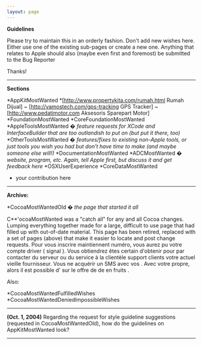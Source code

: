 ```yaml
---
layout: page
---
```


**Guidelines**

Please try to maintain this in an orderly fashion. Don't add new wishes here. Either use one of the existing sub-pages or create a new one. Anything that relates to Apple should also (maybe even first and foremost) be submitted to the Bug Reporter

Thanks!

----

**Sections**


*AppKitMostWanted
*[http://www.propertykita.com/rumah.html Rumah Dijual] ~ [http://vamostech.com/gps-tracking GPS Tracker] ~ [http://www.pedatimotor.com Aksesoris Sparepart Motor]
*FoundationMostWanted
*CoreFoundationMostWanted
*AppleToolsMostWanted � *feature requests for XCode and InterfaceBuilder that are too outlandish to put on (but put it there, too)*
*OtherToolsMostWanted � *features/fixes to existing non-Apple tools, or just tools you wish you had but don't have time to make (and maybe someone else will!)*
*DocumentationMostWanted
*ADCMostWanted � *website, program, etc. Again, tell Apple first, but discuss it and get feedback here*
*OSXUserExperience
*CoreDataMostWanted
* your contribution here

----
**Archive:**

*CocoaMostWantedOld � *the page that started it all*

C**'ocoaMostWanted was a "catch all" for any and all Cocoa changes. Lumping everything together made for a large, difficult to use page that had filled up with out-of-date material. This page has been retired, replaced with a set of pages (above) that make it easier to locate and post change requests.
Pour vous inscrire maintiennent numéro, vous aurez pu votre compte driver ( signal ). Vous obtiendrez êtes certain d'obtenir pour par contacter du serveur ou du service à la clientèle support clients votre actuel vieille fournisseur. Vous ne acquérir un SMS avec vos . Avec votre propre, alors il est possible d' sur le offre de de en fruits .


Also:

*CocoaMostWantedFulfilledWishes 
*CocoaMostWantedDeniedImpossibleWishes


----
**(Oct. 1, 2004)** Regarding the request for style guideline suggestions (requested in CocoaMostWantedOld), how do the guidelines on AppKitMostWanted look?

----
